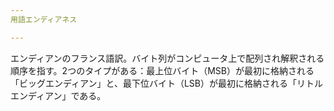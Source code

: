 ```yaml
---
用語エンディアネス

---
```

エンディアンのフランス語訳。バイト列がコンピュータ上で配列され解釈される順序を指す。2つのタイプがある：最上位バイト（MSB）が最初に格納される「ビッグエンディアン」と、最下位バイト（LSB）が最初に格納される「リトルエンディアン」である。